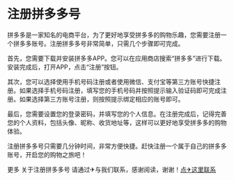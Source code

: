 # 注册拼多多号

拼多多是一家知名的电商平台，为了更好地享受拼多多的购物乐趣，您需要注册一个拼多多账号。注册拼多多号非常简单，只需几个步骤即可完成。

首先，您需要下载并安装拼多多APP。您可以在应用商店搜索“拼多多”进行下载。安装完成后，打开APP，点击“注册”按钮。

其次，您可以选择使用手机号码注册或者使用微信、支付宝等第三方账号快捷注册。如果选择手机号码注册，填写您的手机号码并按照提示输入验证码即可完成注册。如果选择第三方账号注册，则按照提示绑定相应的账号即可。

最后，您需要设置您的登录密码，并填写您的个人信息。在注册完成后，记得完善您的个人资料，包括头像、昵称、收货地址等，这样可以更好地享受拼多多的购物体验。

注册拼多多号只需要几分钟时间，非常方便快捷。赶快注册一个属于自己的拼多多账号，开启您的购物之旅吧！

更多 关于注册拼多多号 请通过✈与我们联系，感谢阅读，谢谢！[点✈这里联系](https://ads.k02.cc)